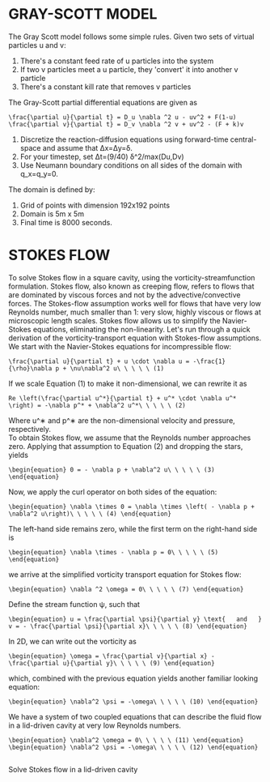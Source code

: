 
# GRAY-SCOTT MODEL
The Gray Scott model follows some simple rules. Given two sets of virtual particles u and v: 
1. There's a constant feed rate of u particles into the system 
1. If two v particles meet a u particle, they 'convert' it into another v particle 
1. There's a constant kill rate that removes v particles 

The Gray-Scott partial differential equations are given as
```
\frac{\partial u}{\partial t} = D_u \nabla ^2 u - uv^2 + F(1-u)
\frac{\partial v}{\partial t} = D_v \nabla ^2 v + uv^2 - (F + k)v
```
1. Discretize the reaction-diffusion equations using forward-time central-space and assume that Δx=Δy=δ.
2. For your timestep, set Δt=(9/40) δ^2/max(Du,Dv)
3. Use Neumann boundary conditions on all sides of the domain with q_x=q_y=0.

The domain is defined by:
1. Grid of points with dimension 192x192 points
2. Domain is 5m x 5m
3. Final time is 8000 seconds.

# STOKES FLOW
To solve Stokes flow in a square cavity, using the vorticity-streamfunction formulation.
Stokes flow, also known as creeping flow, refers to flows that are dominated by viscous forces and not by the advective/convective forces.  The Stokes-flow assumption works well for flows that have very low Reynolds number, much smaller than 1: very slow, highly viscous or flows at microscopic length scales. 
Stokes flow allows us to simplify the Navier-Stokes equations, eliminating the non-linearity.  Let's run through a quick derivation of the vorticity-transport equation with Stokes-flow assumptions. 
We start with the Navier-Stokes equations for incompressible flow:
```
\frac{\partial u}{\partial t} + u \cdot \nabla u = -\frac{1}{\rho}\nabla p + \nu\nabla^2 u\ \ \ \ \ (1)

```
If we scale Equation (1) to make it non-dimensional, we can rewrite it as
```
Re \left(\frac{\partial u^*}{\partial t} + u^* \cdot \nabla u^* \right) = -\nabla p^* + \nabla^2 u^*\ \ \ \ \ (2)
```
Where u^∗ and p^∗ are the non-dimensional velocity and pressure, respectively.  
To obtain Stokes flow, we assume that the Reynolds number approaches zero.  Applying that assumption to Equation (2) and dropping the stars, yields
```
\begin{equation} 0 = - \nabla p + \nabla^2 u\ \ \ \ \ (3) \end{equation}
```
Now, we apply the curl operator on both sides of the equation:
```
\begin{equation} \nabla \times 0 = \nabla \times \left( - \nabla p + \nabla^2 u\right)\ \ \ \ \ (4) \end{equation}
```

The left-hand side remains zero, while the first term on the right-hand side is
```
\begin{equation} \nabla \times - \nabla p = 0\ \ \ \ \ (5) \end{equation}
```
we arrive at the simplified vorticity transport equation for Stokes flow:
```
\begin{equation} \nabla ^2 \omega = 0\ \ \ \ \ (7) \end{equation}
```
Define the stream function ψ, such that
```
\begin{equation} u = \frac{\partial \psi}{\partial y} \text{   and   } v = - \frac{\partial \psi}{\partial x}\ \ \ \ \ (8) \end{equation}

```
In 2D, we can write out the vorticity as
```
\begin{equation} \omega = \frac{\partial v}{\partial x} - \frac{\partial u}{\partial y}\ \ \ \ \ (9) \end{equation}

```
which, combined with the previous equation yields another familiar looking equation:

```
\begin{equation} \nabla^2 \psi = -\omega\ \ \ \ \ (10) \end{equation}

```
We have a system of two coupled equations that can describe the fluid flow in a lid-driven cavity at very low Reynolds numbers.  

```
\begin{equation} \nabla^2 \omega = 0\ \ \ \ \ (11) \end{equation}
\begin{equation} \nabla^2 \psi = -\omega\ \ \ \ \ (12) \end{equation}


```
Solve Stokes flow in a lid-driven cavity





